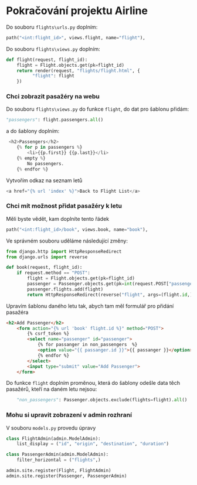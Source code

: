 # Pokračování projektu Airline

Do souboru `flights\urls.py` doplním:

```python
path("<int:flight_id>", views.flight, name="flight"),
```

Do souboru `flights\views.py` doplním:

```python
def flight(request, flight_id):
    flight = Flight.objects.get(pk=flight_id)
    return render(request, "flights/flight.html", {
          "flight": flight
    })
```

### Chci zobrazit pasažéry na webu

Do souboru `flights\views.py` do funkce `flight`, do dat pro šablonu přidám:

```python
"passengers": flight.passengers.all()
```

a do šablony doplním:

```python
 <h2>Passengers</h2>
    {% for p in passengers %}
        <li>{{p.first}} {{p.last}}</li>
    {% empty %}
        No passengers.
    {% endfor %}
```
Vytvořím odkaz na seznam letů

```python
<a href="{% url 'index' %}">Back to Flight List</a>
```

### Chci mít možnost přidat pasažéry k letu

Měli byste vědět, kam doplníte tento řádek

```python
path("<int:flight_id>/book", views.book, name="book"),
```
Ve správném souboru uděláme následující změny:

```python
from django.http import HttpResponseRedirect
from django.urls import reverse

def book(request, flight_id):
    if request.method == "POST":
        flight = Flight.objects.get(pk=flight_id)
        passenger = Passenger.objects.get(pk=int(request.POST["passenger"]))
        passenger.flights.add(flight)
        return HttpResponseRedirect(reverse("flight", args=(flight.id,)))
```

Upravím šablonu daného letu tak, abych tam měl formulář pro přidání pasažéra

```html
<h2>Add Passenger</h2>
    <form action="{% url 'book' flight.id %}" method="POST">
        {% csrf_token %}
        <select name="passenger" id="passenger">
            {% for passanger in non_passengers  %}
            <option value="{{ passanger.id }}">{{ passanger }}</option>
            {% endfor %}
        </select>
        <input type="submit" value="Add Passenger">
    </form>
```

Do funkce `flight` doplním proměnou, která do šablony odešle data těch pasažérů, kteří na daném letu nejsou:

```python
    "non_passengers": Passenger.objects.exclude(flights=flight).all()
```

### Mohu si upravit zobrazení v admin rozhraní 

V souboru  `models.py` provedu úpravy

```python
class FlightAdmin(admin.ModelAdmin):
    list_display = ("id", "origin", "destination", "duration")

class PassengerAdmin(admin.ModelAdmin):
    filter_horizontal = ("flights",)

admin.site.register(Flight, FlightAdmin)
admin.site.register(Passenger, PassengerAdmin)
```

